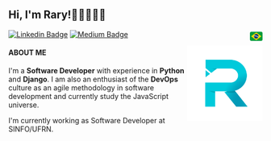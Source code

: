 ## Hi, I'm Rary!👋🏽👨🏽‍💻

<img align="right" width="25" src="img/brazilian-flag.png">

[![Linkedin Badge](https://img.shields.io/badge/-Rary%20Gonçalves-grey?style=flat&logo=Linkedin&logoColor=white&link=https://www.linkedin.com/in/rarygc/)](https://www.linkedin.com/in/rarygc/)
[![Medium Badge](https://img.shields.io/badge/-Rary%20Gonçalves-grey?style=flat&logo=Medium&logoColor=white&link=https://medium.com/@rarygc)](https://medium.com/@rarygc)

<img align="right" width="150" src="img/logo-r.png">

#### ABOUT ME

I'm a **Software Developer** with experience in **Python** and **Django**. I am also an enthusiast of the **DevOps** culture as an agile methodology in software development and currently study the JavaScript universe.

I'm currently working as Software Developer at SINFO/UFRN.
